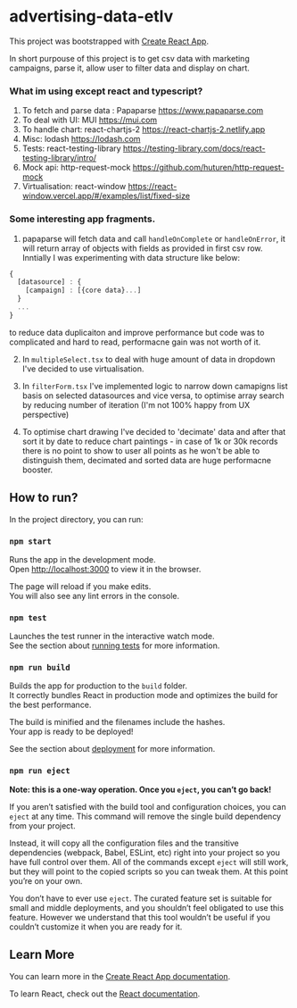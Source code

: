 # advertising-data-etlv


This project was bootstrapped with [Create React App](https://github.com/facebook/create-react-app).

In short purpouse of this project is to get csv data with marketing campaigns, parse it, allow user to filter data and display on chart.

### What im using except react and typescript? 

1. To fetch and parse data : Papaparse https://www.papaparse.com
2. To deal with UI: MUI https://mui.com
3. To handle chart: react-chartjs-2 https://react-chartjs-2.netlify.app
4. Misc: lodash https://lodash.com
5. Tests: react-testing-library https://testing-library.com/docs/react-testing-library/intro/
6. Mock api: http-request-mock https://github.com/huturen/http-request-mock
7. Virtualisation: react-window https://react-window.vercel.app/#/examples/list/fixed-size



### Some interesting app fragments.  

1. papaparse will fetch data and call `handleOnComplete` or `handleOnError`, it will return array of objects  with fields as provided in first csv row. Inntially I was experimenting with data structure like below:
```js
{
  [datasource] : {
    [campaign] : [{core data}...]
  }
  ...
}
```
to reduce data duplicaiton and improve performance but code was to complicated and hard to read, performacne gain was not worth of it.

2. In `multipleSelect.tsx` to deal with huge amount of data in dropdown I've decided to use virtualisation.

3. In `filterForm.tsx` I've implemented logic to narrow down camapigns list basis on selected datasources and vice versa, to optimise array search by reducing number of iteration (I'm not 100% happy from UX perspective)

4. To optimise chart drawing I've decided to 'decimate' data and after that sort it by date to reduce chart paintings - in case of 1k or 30k records there is no point to show to user all points as he won't be able to distinguish them, decimated and sorted data are huge performacne booster. 




## How to run?

In the project directory, you can run:

### `npm start`

Runs the app in the development mode.\
Open [http://localhost:3000](http://localhost:3000) to view it in the browser.

The page will reload if you make edits.\
You will also see any lint errors in the console.

### `npm test`

Launches the test runner in the interactive watch mode.\
See the section about [running tests](https://facebook.github.io/create-react-app/docs/running-tests) for more information.

### `npm run build`

Builds the app for production to the `build` folder.\
It correctly bundles React in production mode and optimizes the build for the best performance.

The build is minified and the filenames include the hashes.\
Your app is ready to be deployed!

See the section about [deployment](https://facebook.github.io/create-react-app/docs/deployment) for more information.

### `npm run eject`

**Note: this is a one-way operation. Once you `eject`, you can’t go back!**

If you aren’t satisfied with the build tool and configuration choices, you can `eject` at any time. This command will remove the single build dependency from your project.

Instead, it will copy all the configuration files and the transitive dependencies (webpack, Babel, ESLint, etc) right into your project so you have full control over them. All of the commands except `eject` will still work, but they will point to the copied scripts so you can tweak them. At this point you’re on your own.

You don’t have to ever use `eject`. The curated feature set is suitable for small and middle deployments, and you shouldn’t feel obligated to use this feature. However we understand that this tool wouldn’t be useful if you couldn’t customize it when you are ready for it.

## Learn More

You can learn more in the [Create React App documentation](https://facebook.github.io/create-react-app/docs/getting-started).

To learn React, check out the [React documentation](https://reactjs.org/).
